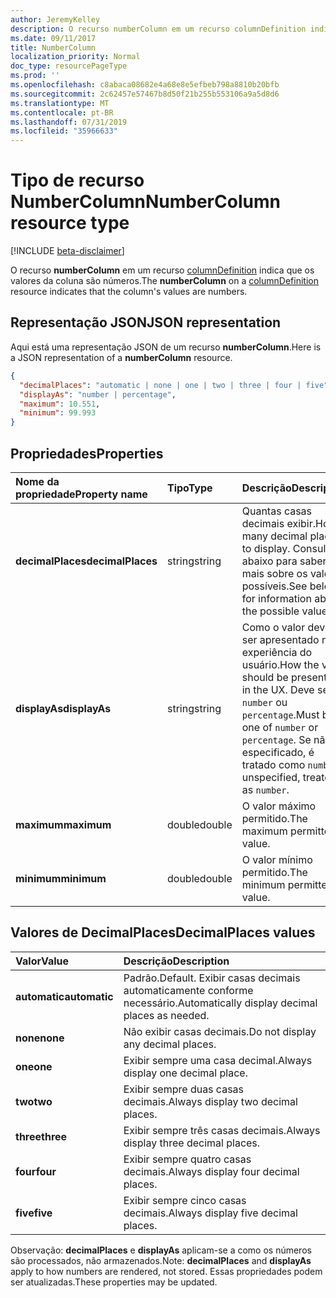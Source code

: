 ```yaml
---
author: JeremyKelley
description: O recurso numberColumn em um recurso columnDefinition indica que os valores da coluna são números.
ms.date: 09/11/2017
title: NumberColumn
localization_priority: Normal
doc_type: resourcePageType
ms.prod: ''
ms.openlocfilehash: c8abaca08682e4a68e8e5efbeb798a8810b20bfb
ms.sourcegitcommit: 2c62457e57467b8d50f21b255b553106a9a5d8d6
ms.translationtype: MT
ms.contentlocale: pt-BR
ms.lasthandoff: 07/31/2019
ms.locfileid: "35966633"
---
```

# <a name="numbercolumn-resource-type"></a><span data-ttu-id="f63ff-103">Tipo de recurso NumberColumn</span><span class="sxs-lookup"><span data-stu-id="f63ff-103">NumberColumn resource type</span></span>

[!INCLUDE [beta-disclaimer](../../includes/beta-disclaimer.md)]

<span data-ttu-id="f63ff-104">O recurso **numberColumn** em um recurso [columnDefinition](columndefinition.md) indica que os valores da coluna são números.</span><span class="sxs-lookup"><span data-stu-id="f63ff-104">The **numberColumn** on a [columnDefinition](columndefinition.md) resource indicates that the column's values are numbers.</span></span>

## <a name="json-representation"></a><span data-ttu-id="f63ff-105">Representação JSON</span><span class="sxs-lookup"><span data-stu-id="f63ff-105">JSON representation</span></span>

<span data-ttu-id="f63ff-106">Aqui está uma representação JSON de um recurso **numberColumn**.</span><span class="sxs-lookup"><span data-stu-id="f63ff-106">Here is a JSON representation of a **numberColumn** resource.</span></span>
<!-- { "blockType": "resource", "@odata.type": "microsoft.graph.numberColumn" } -->

```json
{
  "decimalPlaces": "automatic | none | one | two | three | four | five",
  "displayAs": "number | percentage",
  "maximum": 10.551,
  "minimum": 99.993
}
```

## <a name="properties"></a><span data-ttu-id="f63ff-107">Propriedades</span><span class="sxs-lookup"><span data-stu-id="f63ff-107">Properties</span></span>

| <span data-ttu-id="f63ff-108">Nome da propriedade</span><span class="sxs-lookup"><span data-stu-id="f63ff-108">Property name</span></span>      | <span data-ttu-id="f63ff-109">Tipo</span><span class="sxs-lookup"><span data-stu-id="f63ff-109">Type</span></span>   | <span data-ttu-id="f63ff-110">Descrição</span><span class="sxs-lookup"><span data-stu-id="f63ff-110">Description</span></span>
|:-------------------|:-------|:-----------------------------------------------
| <span data-ttu-id="f63ff-111">**decimalPlaces**</span><span class="sxs-lookup"><span data-stu-id="f63ff-111">**decimalPlaces**</span></span>  | <span data-ttu-id="f63ff-112">string</span><span class="sxs-lookup"><span data-stu-id="f63ff-112">string</span></span> | <span data-ttu-id="f63ff-113">Quantas casas decimais exibir.</span><span class="sxs-lookup"><span data-stu-id="f63ff-113">How many decimal places to display.</span></span> <span data-ttu-id="f63ff-114">Consulte abaixo para saber mais sobre os valores possíveis.</span><span class="sxs-lookup"><span data-stu-id="f63ff-114">See below for information about the possible values.</span></span>
| <span data-ttu-id="f63ff-115">**displayAs**</span><span class="sxs-lookup"><span data-stu-id="f63ff-115">**displayAs**</span></span>      | <span data-ttu-id="f63ff-116">string</span><span class="sxs-lookup"><span data-stu-id="f63ff-116">string</span></span> | <span data-ttu-id="f63ff-117">Como o valor deve ser apresentado na experiência do usuário.</span><span class="sxs-lookup"><span data-stu-id="f63ff-117">How the value should be presented in the UX.</span></span> <span data-ttu-id="f63ff-118">Deve ser `number` ou `percentage`.</span><span class="sxs-lookup"><span data-stu-id="f63ff-118">Must be one of `number` or `percentage`.</span></span> <span data-ttu-id="f63ff-119">Se não for especificado, é tratado como `number`.</span><span class="sxs-lookup"><span data-stu-id="f63ff-119">If unspecified, treated as `number`.</span></span>
| <span data-ttu-id="f63ff-120">**maximum**</span><span class="sxs-lookup"><span data-stu-id="f63ff-120">**maximum**</span></span>        | <span data-ttu-id="f63ff-121">double</span><span class="sxs-lookup"><span data-stu-id="f63ff-121">double</span></span> | <span data-ttu-id="f63ff-122">O valor máximo permitido.</span><span class="sxs-lookup"><span data-stu-id="f63ff-122">The maximum permitted value.</span></span>
| <span data-ttu-id="f63ff-123">**minimum**</span><span class="sxs-lookup"><span data-stu-id="f63ff-123">**minimum**</span></span>        | <span data-ttu-id="f63ff-124">double</span><span class="sxs-lookup"><span data-stu-id="f63ff-124">double</span></span> | <span data-ttu-id="f63ff-125">O valor mínimo permitido.</span><span class="sxs-lookup"><span data-stu-id="f63ff-125">The minimum permitted value.</span></span>

## <a name="decimalplaces-values"></a><span data-ttu-id="f63ff-126">Valores de DecimalPlaces</span><span class="sxs-lookup"><span data-stu-id="f63ff-126">DecimalPlaces values</span></span>

| <span data-ttu-id="f63ff-127">Valor</span><span class="sxs-lookup"><span data-stu-id="f63ff-127">Value</span></span>          | <span data-ttu-id="f63ff-128">Descrição</span><span class="sxs-lookup"><span data-stu-id="f63ff-128">Description</span></span>
|:---------------|:--------------------------------------------------------------
| <span data-ttu-id="f63ff-129">**automatic**</span><span class="sxs-lookup"><span data-stu-id="f63ff-129">**automatic**</span></span>  | <span data-ttu-id="f63ff-130">Padrão.</span><span class="sxs-lookup"><span data-stu-id="f63ff-130">Default.</span></span> <span data-ttu-id="f63ff-131">Exibir casas decimais automaticamente conforme necessário.</span><span class="sxs-lookup"><span data-stu-id="f63ff-131">Automatically display decimal places as needed.</span></span>
| <span data-ttu-id="f63ff-132">**none**</span><span class="sxs-lookup"><span data-stu-id="f63ff-132">**none**</span></span>       | <span data-ttu-id="f63ff-133">Não exibir casas decimais.</span><span class="sxs-lookup"><span data-stu-id="f63ff-133">Do not display any decimal places.</span></span>
| <span data-ttu-id="f63ff-134">**one**</span><span class="sxs-lookup"><span data-stu-id="f63ff-134">**one**</span></span>        | <span data-ttu-id="f63ff-135">Exibir sempre uma casa decimal.</span><span class="sxs-lookup"><span data-stu-id="f63ff-135">Always display one decimal place.</span></span>
| <span data-ttu-id="f63ff-136">**two**</span><span class="sxs-lookup"><span data-stu-id="f63ff-136">**two**</span></span>        | <span data-ttu-id="f63ff-137">Exibir sempre duas casas decimais.</span><span class="sxs-lookup"><span data-stu-id="f63ff-137">Always display two decimal places.</span></span>
| <span data-ttu-id="f63ff-138">**three**</span><span class="sxs-lookup"><span data-stu-id="f63ff-138">**three**</span></span>      | <span data-ttu-id="f63ff-139">Exibir sempre três casas decimais.</span><span class="sxs-lookup"><span data-stu-id="f63ff-139">Always display three decimal places.</span></span>
| <span data-ttu-id="f63ff-140">**four**</span><span class="sxs-lookup"><span data-stu-id="f63ff-140">**four**</span></span>       | <span data-ttu-id="f63ff-141">Exibir sempre quatro casas decimais.</span><span class="sxs-lookup"><span data-stu-id="f63ff-141">Always display four decimal places.</span></span>
| <span data-ttu-id="f63ff-142">**five**</span><span class="sxs-lookup"><span data-stu-id="f63ff-142">**five**</span></span>       | <span data-ttu-id="f63ff-143">Exibir sempre cinco casas decimais.</span><span class="sxs-lookup"><span data-stu-id="f63ff-143">Always display five decimal places.</span></span>

<span data-ttu-id="f63ff-144">Observação: **decimalPlaces** e **displayAs** aplicam-se a como os números são processados, não armazenados.</span><span class="sxs-lookup"><span data-stu-id="f63ff-144">Note: **decimalPlaces** and **displayAs** apply to how numbers are rendered, not stored.</span></span>
<span data-ttu-id="f63ff-145">Essas propriedades podem ser atualizadas.</span><span class="sxs-lookup"><span data-stu-id="f63ff-145">These properties may be updated.</span></span>

<!--
{
  "type": "#page.annotation",
  "description": "",
  "keywords": "",
  "section": "documentation",
  "tocPath": "Resources/NumberColumn",
  "suppressions": []
}
-->
